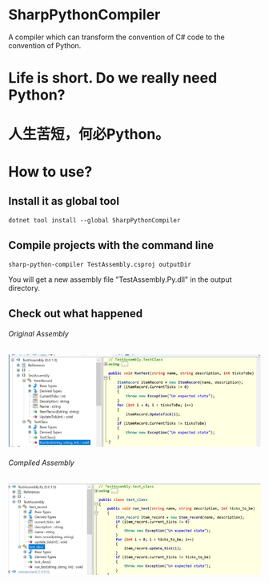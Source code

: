 # SharpPythonCompiler
A compiler which can transform the convention of C# code to the convention of Python.

# Life is short. Do we really need Python?
# 人生苦短，何必Python。

# How to use?

## Install it as global tool

    dotnet tool install --global SharpPythonCompiler

## Compile projects with the command line

    sharp-python-compiler TestAssembly.csproj outputDir

You will get a new assembly file "TestAssembly.Py.dll" in the output directory.


## Check out what happened

###### Original Assembly

![Original Assembly](assets/OriginalAssembly.jpg)

###### Compiled Assembly

![Compiled Assembly](assets/CompiledAssembly.jpg)